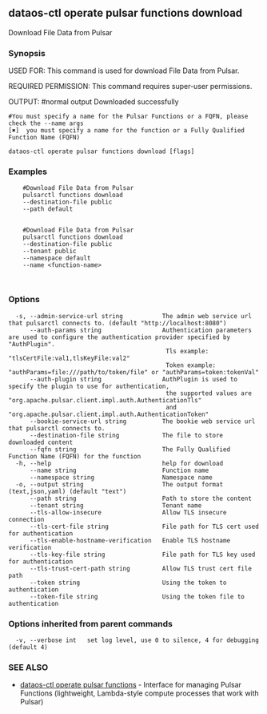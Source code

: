 ## dataos-ctl operate pulsar functions download

Download File Data from Pulsar

### Synopsis

USED FOR:
    This command is used for download File Data from Pulsar.

REQUIRED PERMISSION:
    This command requires super-user permissions.

OUTPUT:
    #normal output
    Downloaded <the name of a Pulsar Function> successfully

    #You must specify a name for the Pulsar Functions or a FQFN, please check the --name args
    [✖]  you must specify a name for the function or a Fully Qualified Function Name (FQFN)



```
dataos-ctl operate pulsar functions download [flags]
```

### Examples

```
    #Download File Data from Pulsar
    pulsarctl functions download 
	--destination-file public
	--path default


    #Download File Data from Pulsar
    pulsarctl functions download 
	--destination-file public
	--tenant public
	--namespace default
	--name <function-name>



```

### Options

```
  -s, --admin-service-url string           The admin web service url that pulsarctl connects to. (default "http://localhost:8080")
      --auth-params string                 Authentication parameters are used to configure the authentication provider specified by "AuthPlugin".
                                            Tls example: "tlsCertFile:val1,tlsKeyFile:val2"
                                            Token example: "authParams=file:///path/to/token/file" or "authParams=token:tokenVal"
      --auth-plugin string                 AuthPlugin is used to specify the plugin to use for authentication,
                                            the supported values are "org.apache.pulsar.client.impl.auth.AuthenticationTls"
                                            and "org.apache.pulsar.client.impl.auth.AuthenticationToken"
      --bookie-service-url string          The bookie web service url that pulsarctl connects to.
      --destination-file string            The file to store downloaded content
      --fqfn string                        The Fully Qualified Function Name (FQFN) for the function
  -h, --help                               help for download
      --name string                        Function name
      --namespace string                   Namespace name
  -o, --output string                      The output format (text,json,yaml) (default "text")
      --path string                        Path to store the content
      --tenant string                      Tenant name
      --tls-allow-insecure                 Allow TLS insecure connection
      --tls-cert-file string               File path for TLS cert used for authentication
      --tls-enable-hostname-verification   Enable TLS hostname verification
      --tls-key-file string                File path for TLS key used for authentication
      --tls-trust-cert-path string         Allow TLS trust cert file path
      --token string                       Using the token to authentication
      --token-file string                  Using the token file to authentication
```

### Options inherited from parent commands

```
  -v, --verbose int   set log level, use 0 to silence, 4 for debugging (default 4)
```

### SEE ALSO

* [dataos-ctl operate pulsar functions](dataos-ctl_operate_pulsar_functions.md)	 - Interface for managing Pulsar Functions (lightweight, Lambda-style compute processes that work with Pulsar)

